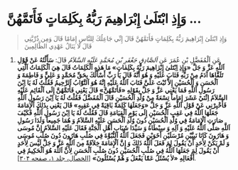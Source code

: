 #  وَإِذِ ابْتَلَىٰ إِبْرَاهِيمَ رَبُّهُ بِكَلِمَاتٍ فَأَتَمَّهُنَّ ...

>  وَإِذِ ابْتَلَىٰ إِبْرَاهِيمَ رَبُّهُ بِكَلِمَاتٍ فَأَتَمَّهُنَّ قَالَ إِنِّي جَاعِلُكَ لِلنَّاسِ إِمَامًا قَالَ
>  وَمِن ذُرِّيَّتِي قَالَ لَا يَنَالُ عَهْدِي الظَّالِمِينَ

1. عَنِ اَلْمُفَضَّلِ بْنِ عُمَرَ عَنِ _اَلصَّادِقِ جَعْفَرِ بْنِ مُحَمَّدٍ عَلَيْهِ السَّلاَمُ_ قَالَ: **سَأَلْتُهُ
   عَنْ قَوْلِ اَللَّهِ عَزَّ وَ جَلَّ «وَإِذِ اِبْتَلىٰ إِبْرٰاهِيمَ رَبُّهُ بِكَلِمٰاتٍ» مَا هَذِهِ اَلْكَلِمَاتُ
   قَالَ هِيَ اَلْكَلِمَاتُ اَلَّتِي تَلَقَّاهَا آدَمُ مِنْ رَبِّهِ فَتٰابَ عَلَيْهِ وَ هُوَ أَنَّهُ قَالَ يَا رَبِّ
   أَسْأَلُكَ بِحَقِّ مُحَمَّدٍ وَ عَلِيٍّ وَ فَاطِمَةَ وَ اَلْحَسَنِ وَ اَلْحُسَيْنِ إِلاَّ تُبْتَ عَلَيَّ فَتَابَ اَللَّهُ
   عَلَيْهِ إِنَّهُ هُوَ اَلتَّوّٰابُ اَلرَّحِيمُ فَقُلْتُ لَهُ يَا اِبْنَ رَسُولِ اَللَّهِ فَمَا يَعْنِي عَزَّ وَ جَلَّ
   بِقَوْلِهِ «فَأَتَمَّهُنَّ» قَالَ يَعْنِي فَأَتَمَّهُنَّ إِلَى اَلْقَائِمِ عَلَيْهِ السَّلاَمُ اِثْنَيْ عَشَرَ
   إِمَاماً تِسْعَةٌ مِنْ وُلْدِ اَلْحُسَيْنِ قَالَ اَلْمُفَضَّلُ فَقُلْتُ لَهُ يَا اِبْنَ رَسُولِ اَللَّهِ
   فَأَخْبِرْنِي عَنْ قَوْلِ اَللَّهِ عَزَّ وَ جَلَّ «وَجَعَلَهٰا كَلِمَةً بٰاقِيَةً فِي عَقِبِهِ» قَالَ يَعْنِي
   بِذَلِكَ اَلْإِمَامَةَ جَعَلَهَا اَللَّهُ فِي عَقِبِ اَلْحُسَيْنِ إِلَى يَوْمِ اَلْقِيَامَةِ قَالَ فَقُلْتُ لَهُ
   يَا اِبْنَ رَسُولِ اَللَّهِ فَكَيْفَ صَارَتِ اَلْإِمَامَةُ فِي وُلْدِ اَلْحُسَيْنِ دُونَ وُلْدِ اَلْحَسَنِ عَلَيْهِ
   السَّلاَمُ وَ هُمَا جَمِيعاً وَلَدَا رَسُولِ اَللَّهِ صَلَّى اَللَّهُ عَلَيْهِ وَ آلِهِ وَ سِبْطَاهُ وَ
   سَيِّدَا شَبَابِ أَهْلِ اَلْجَنَّةِ فَقَالَ عَلَيْهِ السَّلاَمُ إِنَّ مُوسَى وَ هَارُونَ كَانَا نَبِيَّيْنِ
   مُرْسَلَيْنِ أَخَوَيْنِ فَجَعَلَ اَللَّهُ اَلنُّبُوَّةَ فِي صُلْبِ هَارُونَ دُونَ صُلْبِ مُوسَى وَ لَمْ يَكُنْ
   لِأَحَدٍ أَنْ يَقُولَ لِمَ فَعَلَ اَللَّهُ ذَلِكَ وَ إِنَّ اَلْإِمَامَةَ خِلاَفَةٌ مِنَ اَللَّهِ عَزَّ وَ جَلَّ لَيْسَ
   لِأَحَدٍ أَنْ يَقُولَ لِمَ جَعَلَهَا اَللَّهُ فِي صُلْبِ اَلْحُسَيْنِ دُونَ صُلْبِ اَلْحَسَنِ لِأَنَّ اَللَّهَ هُوَ
   اَلْحَكِيمُ فِي أَفْعَالِهِ «لاٰ يُسْئَلُ عَمّٰا يَفْعَلُ وَ هُمْ يُسْئَلُونَ»** [[الخصال، جلد ۱،
   صفحه ۳۰۴][1]].

[1]: http://noo.rs/lPL6y
